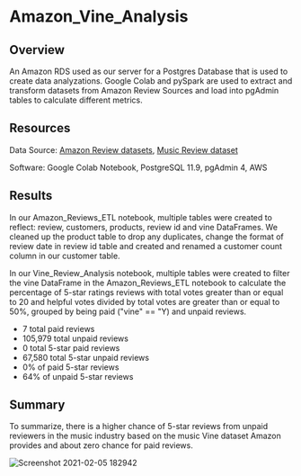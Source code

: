 # Amazon_Vine_Analysis

## Overview
An Amazon RDS used as our server for a Postgres Database that is used to create data analyzations. Google Colab and pySpark are used to extract and transform datasets from Amazon Review Sources and load into pgAdmin tables to calculate different metrics.

## Resources
Data Source: [Amazon Review datasets](https://s3.amazonaws.com/amazon-reviews-pds/tsv/index.txt), [Music Review dataset](https://s3.amazonaws.com/amazon-reviews-pds/tsv/amazon_reviews_us_Music_v1_00.tsv.gz)

Software: Google Colab Notebook, PostgreSQL 11.9, pgAdmin 4, AWS

## Results
In our Amazon_Reviews_ETL notebook, multiple tables were created to reflect: review, customers, products, review id and vine DataFrames. We cleaned up the product table to drop any duplicates, change the format of review date in review id table and created and renamed a customer count column in our customer table.

In our Vine_Review_Analysis notebook, multiple tables were created to filter the vine DataFrame in the Amazon_Reviews_ETL notebook to calculate the percentage of 5-star ratings reviews with total votes greater than or equal to 20 and helpful votes divided by total votes are greater than or equal to 50%, grouped by being paid ("vine" == "Y) and unpaid reviews.

- 7 total paid reviews
- 105,979 total unpaid reviews
- 0 total 5-star paid reviews
- 67,580 total 5-star unpaid reviews
- 0% of paid 5-star reviews
- 64% of unpaid 5-star reviews

## Summary
To summarize, there is a higher chance of 5-star reviews from unpaid reviewers in the music industry based on the music Vine dataset Amazon provides and about zero chance for paid reviews.

![Screenshot 2021-02-05 182942](https://user-images.githubusercontent.com/71358697/107106588-3afe9f00-67e1-11eb-9654-dd7e361bf413.png)
